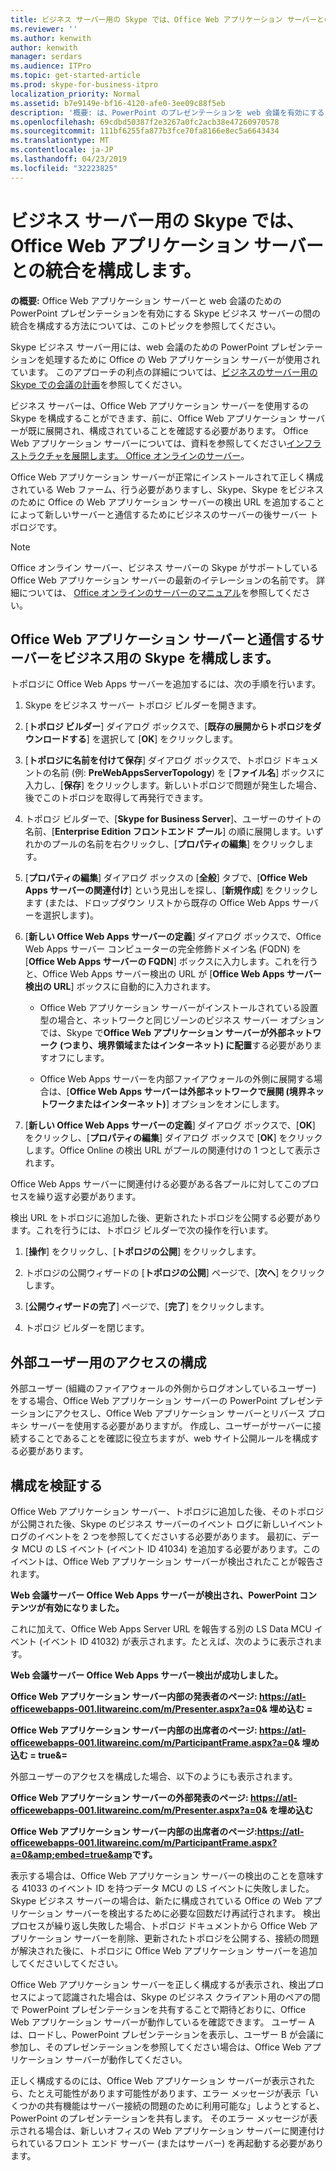 ```yaml
---
title: ビジネス サーバー用の Skype では、Office Web アプリケーション サーバーとの統合を構成します。
ms.reviewer: ''
ms.author: kenwith
author: kenwith
manager: serdars
ms.audience: ITPro
ms.topic: get-started-article
ms.prod: skype-for-business-itpro
localization_priority: Normal
ms.assetid: b7e9149e-bf16-4120-afe0-3ee09c88f5eb
description: '概要: は、PowerPoint のプレゼンテーションを web 会議を有効にするには、Office Web アプリケーション サーバーと Skype ビジネス サーバーの間の統合を構成する方法については、このトピックを読みます。'
ms.openlocfilehash: 69cdbd50387f2e3267a0fc2acb38e47260970578
ms.sourcegitcommit: 111bf6255fa877b3fce70fa8166e8ec5a6643434
ms.translationtype: MT
ms.contentlocale: ja-JP
ms.lasthandoff: 04/23/2019
ms.locfileid: "32223825"
---
```

# <a name="configure-integration-with-office-web-apps-server-in-skype-for-business-server"></a>ビジネス サーバー用の Skype では、Office Web アプリケーション サーバーとの統合を構成します。
 
**の概要:** Office Web アプリケーション サーバーと web 会議のための PowerPoint プレゼンテーションを有効にする Skype ビジネス サーバーの間の統合を構成する方法については、このトピックを参照してください。
  
Skype ビジネス サーバー用には、web 会議のための PowerPoint プレゼンテーションを処理するために Office の Web アプリケーション サーバーが使用されています。 このアプローチの利点の詳細については、[ビジネスのサーバー用の Skype での会議の計画](../../plan-your-deployment/conferencing/conferencing.md)を参照してください。
  
ビジネス サーバーは、Office Web アプリケーション サーバーを使用するの Skype を構成することができます、前に、Office Web アプリケーション サーバーが既に展開され、構成されていることを確認する必要があります。 Office Web アプリケーション サーバーについては、資料を参照してください[インフラストラクチャを展開します。 Office オンラインのサーバー](https://go.microsoft.com/fwlink/p/?linkid=257525)。 
  
Office Web アプリケーション サーバーが正常にインストールされて正しく構成されている Web ファーム、行う必要がありますし、Skype、Skype をビジネスのために Office の Web アプリケーション サーバーの検出 URL を追加することによって新しいサーバーと通信するためにビジネスのサーバーの後サーバー トポロジです。 
  
> [!NOTE]
> Office オンライン サーバー、ビジネス サーバーの Skype がサポートしている Office Web アプリケーション サーバーの最新のイテレーションの名前です。 詳細については、 [Office オンラインのサーバーのマニュアル](https://technet.microsoft.com/en-us/library/jj219456%28v=office.16%29.aspx)を参照してください。 
  
## <a name="configure-skype-for-business-server-to-communicate-with-office-web-apps-server"></a>Office Web アプリケーション サーバーと通信するサーバーをビジネス用の Skype を構成します。

トポロジに Office Web Apps サーバーを追加するには、次の手順を行います。
  
1. Skype をビジネス サーバー トポロジ ビルダーを開きます。
    
2. [**トポロジ ビルダー**] ダイアログ ボックスで、[**既存の展開からトポロジをダウンロードする**] を選択して [**OK**] をクリックします。
    
3. [**トポロジに名前を付けて保存**] ダイアログ ボックスで、トポロジ ドキュメントの名前 (例: **PreWebAppsServerTopology**) を [**ファイル名**] ボックスに入力し、[**保存**] をクリックします。新しいトポロジで問題が発生した場合、後でこのトポロジを取得して再発行できます。
    
4. トポロジ ビルダーで、[**Skype for Business Server**]、ユーザーのサイトの名前、[**Enterprise Edition フロントエンド プール**] の順に展開します。いずれかのプールの名前を右クリックし、[**プロパティの編集**] をクリックします。
    
5. [**プロパティの編集**] ダイアログ ボックスの [**全般**] タブで、[**Office Web Apps サーバーの関連付け**] という見出しを探し、[**新規作成**] をクリックします (または、ドロップダウン リストから既存の Office Web Apps サーバーを選択します)。
    
6. [**新しい Office Web Apps サーバーの定義**] ダイアログ ボックスで、Office Web Apps サーバー コンピューターの完全修飾ドメイン名 (FQDN) を [**Office Web Apps サーバーの FQDN**] ボックスに入力します。これを行うと、Office Web Apps サーバー検出の URL が [**Office Web Apps サーバー検出の URL**] ボックスに自動的に入力されます。
    
   - Office Web アプリケーション サーバーがインストールされている設置型の場合と、ネットワークと同じゾーンのビジネス サーバー オプションでは、Skype で**Office Web アプリケーション サーバーが外部ネットワーク (つまり、境界領域またはインターネット) に配置**する必要がありますオフにします。
    
   - Office Web Apps サーバーを内部ファイアウォールの外側に展開する場合は、[**Office Web Apps サーバーは外部ネットワークで展開 (境界ネットワークまたはインターネット)**] オプションをオンにします。
    
7. [**新しい Office Web Apps サーバーの定義**] ダイアログ ボックスで、[**OK**] をクリックし、[**プロパティの編集**] ダイアログ ボックスで [**OK**] をクリックします。Office Online の検出 URL がプールの関連付けの 1 つとして表示されます。
    
Office Web Apps サーバーに関連付ける必要がある各プールに対してこのプロセスを繰り返す必要があります。
  
検出 URL をトポロジに追加した後、更新されたトポロジを公開する必要があります。これを行うには、トポロジ ビルダーで次の操作を行います。
  
1. [**操作**] をクリックし、[**トポロジの公開**] をクリックします。
    
2. トポロジの公開ウィザードの [**トポロジの公開**] ページで、[**次へ**] をクリックします。
    
3. [**公開ウィザードの完了**] ページで、[**完了**] をクリックします。
    
4. トポロジ ビルダーを閉じます。
    
## <a name="configure-access-for-external-users"></a>外部ユーザー用のアクセスの構成

外部ユーザー (組織のファイアウォールの外側からログオンしているユーザー) をする場合、Office Web アプリケーション サーバーの PowerPoint プレゼンテーションにアクセスし、Office Web アプリケーション サーバーとリバース プロキシ サーバーを使用する必要がありますが。 作成し、ユーザーがサーバーに接続することであることを確認に役立ちますが、web サイト公開ルールを構成する必要があります。 
  
## <a name="validate-the-configuration"></a>構成を検証する

Office Web アプリケーション サーバー、トポロジに追加した後、そのトポロジが公開された後、Skype のビジネス サーバーのイベント ログに新しいイベント ログのイベントを 2 つを参照してくださいする必要があります。 最初に、データ MCU の LS イベント (イベント ID 41034) を追加する必要があります。このイベントは、Office Web アプリケーション サーバーが検出されたことが報告されます。
  
 **Web 会議サーバー Office Web Apps サーバーが検出され、PowerPoint コンテンツが有効になりました。**
  
これに加えて、Office Web Apps Server URL を報告する別の LS Data MCU イベント (イベント ID 41032) が表示されます。たとえば、次のように表示されます。
  
 **Web 会議サーバー Office Web Apps サーバー検出が成功しました。**
  
 **Office Web アプリケーション サーバー内部の発表者のページ: https://atl-officewebapps-001.litwareinc.com/m/Presenter.aspx?a=0&amp; 埋め込む =**
  
 **Office Web アプリケーション サーバー内部の出席者のページ: https://atl-officewebapps-001.litwareinc.com/m/ParticipantFrame.aspx?a=0&amp; 埋め込む = true&amp;=**
  
外部ユーザーのアクセスを構成した場合、以下のようにも表示されます。
  
 **Office Web アプリケーション サーバーの外部発表のページ: https://atl-officewebapps-001.litwareinc.com/m/Presenter.aspx?a=0&amp; を埋め込む**
  
 **Office Web アプリケーション サーバー内部の出席者のページ:<https://atl-officewebapps-001.litwareinc.com/m/ParticipantFrame.aspx?a=0&amp;embed=true&amp>です。**
  
表示する場合は、Office Web アプリケーション サーバーの検出のことを意味する 41033 のイベント ID を持つデータ MCU の LS イベントに失敗しました。 Skype ビジネス サーバーの場合は、新たに構成されている Office の Web アプリケーション サーバーを検出するために必要な回数だけ再試行されます。 検出プロセスが繰り返し失敗した場合、トポロジ ドキュメントから Office Web アプリケーション サーバーを削除、更新されたトポロジを公開する、接続の問題が解決された後に、トポロジに Office Web アプリケーション サーバーを追加してくださいしてください。
  
Office Web アプリケーション サーバーを正しく構成するが表示され、検出プロセスによって認識された場合は、Skype のビジネス クライアント用のペアの間で PowerPoint プレゼンテーションを共有することで期待どおりに、Office Web アプリケーション サーバーが動作しているを確認できます。 ユーザー A は、ロードし、PowerPoint プレゼンテーションを表示し、ユーザー B が会議に参加し、そのプレゼンテーションを参照してください場合は、Office Web アプリケーション サーバーが動作してください。
  
正しく構成するのには、Office Web アプリケーション サーバーが表示されたら、たとえ可能性があります可能性があります、エラー メッセージが表示「いくつかの共有機能はサーバー接続の問題のために利用可能な」しようとすると、PowerPoint のプレゼンテーションを共有します。 そのエラー メッセージが表示される場合は、新しいオフィスの Web アプリケーション サーバーに関連付けられているフロント エンド サーバー (またはサーバー) を再起動する必要があります。
  

